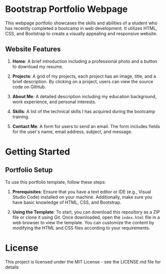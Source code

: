 # Bootstrap Portfolio Webpage

This webpage portfolio showcases the skills and abilities of a student who has recently completed a bootcamp in web development. It utilizes HTML, CSS, and Bootstrap to create a visually appealing and responsive website.

## Website Features

1. **Home**: A brief introduction including a professional photo and a button to download my resume.

2. **Projects**: A grid of my projects, each project has an image, title, and a brief description. By clicking on a project, users can view the source code on GitHub.

3. **About Me**: A detailed description including my education background, work experience, and personal interests.

4. **Skills**: A list of the technical skills I has acquired during the bootcamp training.

5. **Contact Me**: A form for users to send an email. The form includes fields for the user's name, email address, subject, and message.

# Getting Started

## Portfolio Setup

To use this portfolio template, follow these steps:

1. **Prerequisites**: Ensure that you have a text editor or IDE (e.g., Visual Studio Code) installed on your machine. Additionally, make sure you have basic knowledge of HTML, CSS, and Bootstrap.

2. **Using the Template**: To start, you can download this repository as a ZIP file or clone it using Git. Once downloaded, open the `index.html` file in a web browser to view the template. You can customize the content by modifying the HTML and CSS files according to your requirements.

# License
This project is licensed under the MIT License - see the LICENSE.md file for details

